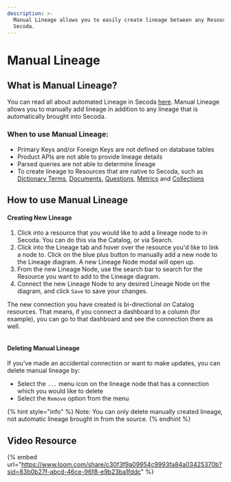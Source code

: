 ```yaml
---
description: >-
  Manual Lineage allows you to easily create lineage between any Resources in
  Secoda.
---
```


# Manual Lineage

## What is Manual Lineage?

You can read all about automated Lineage in Secoda [here](../data-lineage.md). Manual Lineage allows you to manually add lineage in addition to any lineage that is automatically brought into Secoda.

### When to use Manual Lineage:

* Primary Keys and/or Foreign Keys are not defined on database tables
* Product APIs are not able to provide lineage details
* Parsed queries are not able to determine lineage
* To create lineage to Resources that are native to Secoda, such as [Dictionary Terms](broken-reference/), [Documents](broken-reference/), [Questions](../ask-questions-in-secoda.md), [Metrics](../metrics.md) and [Collections](../collections-1.md)

## How to use Manual Lineage

#### Creating New Lineage

1. Click into a resource that you would like to add a lineage node to in Secoda. You can do this via the Catalog, or via Search.
2. Click into the Lineage tab and hover over the resource you'd like to link a node to. Click on the blue plus button to manually add a new node to the Lineage diagram. A new Lineage Node modal will open up.
3. From the new Lineage Node, use the search bar to search for the Resource you want to add to the Lineage diagram.
4. Connect the new Lineage Node to any desired Lineage Node on the diagram, and click `Save` to save your changes.

The new connection you have created is bi-directional on Catalog resources. That means, if you connect a dashboard to a column (for example), you can go to that dashboard and see the connection there as well.

<figure><img src="https://secoda-public-media-assets.s3.amazonaws.com/547c92a6-5162-4cf0-a1ad-b47c4b1b2207.png" alt=""><figcaption></figcaption></figure>

#### Deleting Manual Lineage

If you've made an accidental connection or want to make updates, you can delete manual lineage by:

* Select the `...` menu icon on the lineage node that has a connection which you would like to delete
* Select the `Remove` option from the menu

{% hint style="info" %}
Note: You can only delete manually created lineage, not automatic lineage brought in from the source.
{% endhint %}

## Video Resource

{% embed url="https://www.loom.com/share/c30f3f9a09954c9993fa84a03425370b?sid=83b0b27f-abcd-46ce-96f8-e9b23ba1fddc" %}

